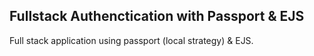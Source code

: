 ## Fullstack Authenctication with Passport & EJS

Full stack application using passport (local strategy) & EJS.
